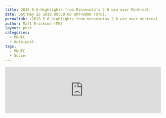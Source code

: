 ```yaml
---
title: 2018-5-6-Highlights-from Minnesota's 2-0 win over Montreal,
date: Sat May 26 2018 00:00:00 GMT+0000 (UTC),
permalink: /2018_5_6_highlights_from_minnesotas_2_0_win_over_montreal 
author: Matt Erickson (ME)
layout: post
categories:
  - MNUFC
  - Auto-post
tags:
  - MNUFC
  - Soccer
---
```

<div class='fluid-width-video-wrapper'><iframe width='100%' height='auto' frameborder='0' allowfullscreen src="https://www.mnufc.com/iframe-video?brightcove_id=5790101196001&brightcove_player_id=default&brightcove_account_id=5534894110001"></iframe></div>